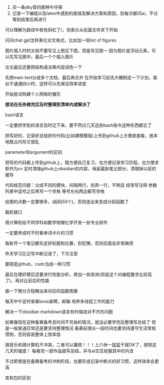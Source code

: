 
1. 买一条dky穿的那种牛仔裤
2. 记录一下编程以及latex中遇到的报错及解决方案和原因，别每次都问ai，不过等到结束后再进行

可以理解为路径中若有斜杠了/，则表示从前面文件夹下开始

问问chat gpt怎样美化论文格式，比如加一些list of figures

图片插入时的文档不要写见上图见下图，而是写见图一
因为图片是浮动元素，可以先写见图中，最后一个个插入图片

论文最后还要把结构语法等内容润色一下

先把main text分成多个文档，最后再合并
在开始学习前先大概制定一下计划，类似于速通四小时，这样可以先保证效率进度

开始尝试构建个人网络的雏形

**想法在任务做完后及时整理到清单内或解决了**

bash语言

一定要把学到的语言及时记下来，要不然过几天这些bash指令这种东西都忘了

把写好的、记录好总结好的代码(比如建模模版)上传到github上方便直接看，放本地既占内存又很乱

 parameter和argument的区别
 
 把写的代码都上传到github上，既方便自己复习，也方便记录学习历程，也方便求职作为cv
定时清理github上obsidian的内容，保留最新笔记部分，清理掉以前的缓存


代码规范问题：分成不同的模块，间隔两行，别弄一行，不明显
经常写注释
参数列表中逗号之后再写一个空格
等号左右两边都写空格

绘图的点数一定要够多，(起码50个)，否则连出来变成分段函数了

脑机接口

用计算机给不同学科如数学物理化学开发一些专业软件

一定要养成时不时看单词卡片的习惯

每新开一个笔记都先定好标题和位置，别犯懒，否则后面会非常麻烦

昨天学习忘记写中断记录了，下次注意

要把逛github，csdn当成一种习惯

最后在建好模后还要进行性能分析，再加一些改进(但是这个对编程要求比较高了)，再对比前后的性能

画一下微分方程解出来对应的函数图像

每天中午定时查看boss直聘，邮箱
培养多线程工作的能力

解决一下obsidian markdown语言有时缩进对不齐的问题

如果像现在这种备赛备考且时间不充裕的情况，就没必要学完后整理写总结了
但是一般普通日常还是要坚持整理情况
备赛前很长一段时间也要坚持遵守生活常规惯例，否则容易整体上效率低

搞音乐和搞计算机不冲突，二者可以兼顾！！！上六休一猛猛干就OK了，按照这几天的强度！
每看完一部作品就写总结，并与ai交互挖掘其中的内含

不过即使是在备赛备考的冲刺阶段，也要形成记录中断点的好习惯，这样效率会更高

库和包的区别